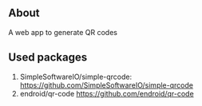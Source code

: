 
## About

A web app to generate QR codes


## Used packages
1. SimpleSoftwareIO/simple-qrcode:
https://github.com/SimpleSoftwareIO/simple-qrcode
2.  endroid/qr-code
    https://github.com/endroid/qr-code






